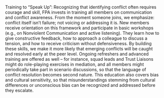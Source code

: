 Training to “Speak Up”: Recognizing that identifying conflict often requires courage and skill, FPA invests in training all members on communication and conflict awareness. From the moment someone joins, we emphasize: conflict itself isn’t failure; not voicing or addressing it is. New members receive orientation on this framework and participate in basic workshops (e.g., on Nonviolent Communication and active listening). They learn how to give constructive feedback, how to approach a colleague to discuss a tension, and how to receive criticism without defensiveness. By building these skills, we make it more likely that emerging conflicts will be caught and resolved early at the peer level. Ongoing refreshers and advanced training are offered as well – for instance, squad leads and Trust Liaisons might do role-playing exercises in mediation, and all members might periodically take part in scenario discussions, so that the language of conflict resolution becomes second nature. This education also covers bias and cultural sensitivity, so that misunderstandings stemming from cultural differences or unconscious bias can be recognized and addressed before they escalate.